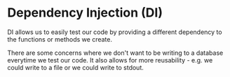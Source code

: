 # Dependency Injection (DI)

DI allows us to easily test our code by providing a different dependency to the functions or methods we create.

There are some concerns where we don't want to be writing to a database everytime we test our code.
It also allows for more reusability - e.g. we could write to a file or we could write to stdout.

